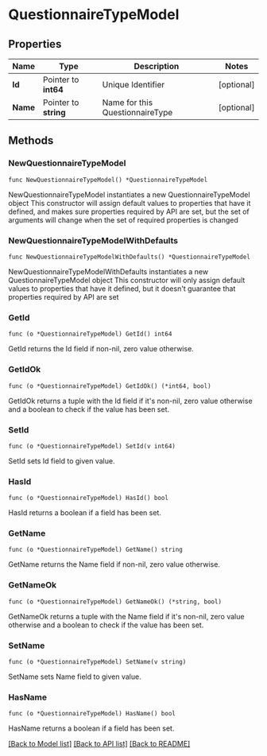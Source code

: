 # QuestionnaireTypeModel

## Properties

Name | Type | Description | Notes
------------ | ------------- | ------------- | -------------
**Id** | Pointer to **int64** | Unique Identifier | [optional] 
**Name** | Pointer to **string** | Name for this QuestionnaireType | [optional] 

## Methods

### NewQuestionnaireTypeModel

`func NewQuestionnaireTypeModel() *QuestionnaireTypeModel`

NewQuestionnaireTypeModel instantiates a new QuestionnaireTypeModel object
This constructor will assign default values to properties that have it defined,
and makes sure properties required by API are set, but the set of arguments
will change when the set of required properties is changed

### NewQuestionnaireTypeModelWithDefaults

`func NewQuestionnaireTypeModelWithDefaults() *QuestionnaireTypeModel`

NewQuestionnaireTypeModelWithDefaults instantiates a new QuestionnaireTypeModel object
This constructor will only assign default values to properties that have it defined,
but it doesn't guarantee that properties required by API are set

### GetId

`func (o *QuestionnaireTypeModel) GetId() int64`

GetId returns the Id field if non-nil, zero value otherwise.

### GetIdOk

`func (o *QuestionnaireTypeModel) GetIdOk() (*int64, bool)`

GetIdOk returns a tuple with the Id field if it's non-nil, zero value otherwise
and a boolean to check if the value has been set.

### SetId

`func (o *QuestionnaireTypeModel) SetId(v int64)`

SetId sets Id field to given value.

### HasId

`func (o *QuestionnaireTypeModel) HasId() bool`

HasId returns a boolean if a field has been set.

### GetName

`func (o *QuestionnaireTypeModel) GetName() string`

GetName returns the Name field if non-nil, zero value otherwise.

### GetNameOk

`func (o *QuestionnaireTypeModel) GetNameOk() (*string, bool)`

GetNameOk returns a tuple with the Name field if it's non-nil, zero value otherwise
and a boolean to check if the value has been set.

### SetName

`func (o *QuestionnaireTypeModel) SetName(v string)`

SetName sets Name field to given value.

### HasName

`func (o *QuestionnaireTypeModel) HasName() bool`

HasName returns a boolean if a field has been set.


[[Back to Model list]](../README.md#documentation-for-models) [[Back to API list]](../README.md#documentation-for-api-endpoints) [[Back to README]](../README.md)


